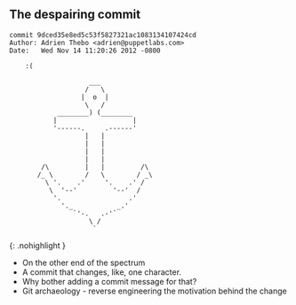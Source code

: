 The despairing commit
---------------------

~~~
commit 9dced35e8ed5c53f5827321ac1083134107424cd
Author: Adrien Thebo <adrien@puppetlabs.com>
Date:   Wed Nov 14 11:20:26 2012 -0800

    :(

                    ___
                   /   \
                  |  o  |
                   \   /
            ________) (________
           |                   |
           '------.     .------'
                   |   |
                   |   |
                   |   |
                   |   |
        /\         |   |         /\
       /_ \        /   \        / _\
         \ '.    .'     '.    .' /
          \  '--'         '--'  /
           '.                 .'
             '._           _.'
                `'-.   .-'`
                    \ /
                     `
~~~
{: .nohighlight }

<aside class="notes">

  * On the other end of the spectrum
  * A commit that changes, like, one character.
  * Why bother adding a commit message for that?
  * Git archaeology - reverse engineering the motivation behind the change

</aside>
